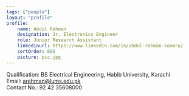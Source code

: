 ```yaml
---
tags: ["people"]
layout: "profile"
profile:
    name: Abdul Rehman
    designation: Jr. Electronics Engineer
    role: Junior Research Assistant
    linkedinurl: https://www.linkedin.com/in/abdul-rehman-soomro/
    sortOrder: 600
    picture: pic.jpg
---
```


Qualification: BS Electrical Engineering, Habib University, Karachi  
Email: arehman@lums.edu.pk  
Contact No.: 92 42 35608000  

